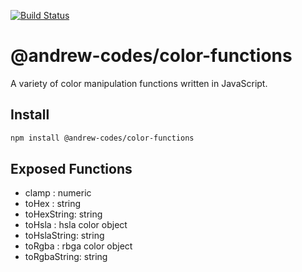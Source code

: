 [![Build Status](https://travis-ci.org/andrew-codes/color-functions.svg?branch=master)](https://travis-ci.org/andrew-codes/color-functions)

# @andrew-codes/color-functions
A variety of color manipulation functions written in JavaScript.

## Install
```bash
npm install @andrew-codes/color-functions
```

## Exposed Functions
- clamp : numeric
- toHex : string
- toHexString: string
- toHsla : hsla color object
- toHslaString: string
- toRgba : rbga color object
- toRgbaString: string
